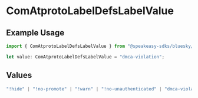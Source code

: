 # ComAtprotoLabelDefsLabelValue

## Example Usage

```typescript
import { ComAtprotoLabelDefsLabelValue } from "@speakeasy-sdks/bluesky/models/components";

let value: ComAtprotoLabelDefsLabelValue = "dmca-violation";
```

## Values

```typescript
"!hide" | "!no-promote" | "!warn" | "!no-unauthenticated" | "dmca-violation" | "doxxing" | "porn" | "sexual" | "nudity" | "nsfl" | "gore"
```